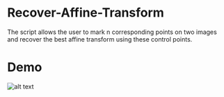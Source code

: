 # Recover-Affine-Transform

The script allows the user to mark n corresponding points on two images and recover the best affine transform using these control points.

# Demo

![alt text](demo.gif)
